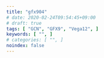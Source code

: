 ```yaml
---
title: "gfx904"
# date: 2020-02-24T09:54:45+09:00
# draft: true
tags: [ "GCN", "GFX9", "Vega12", ]
keywords: [ "", ]
# categories: [ "", ]
noindex: false
---
```



